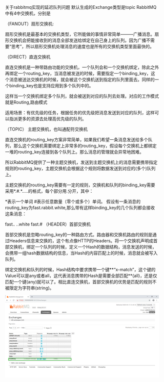 关于rabbitmq实现的延迟队列问题
默认生成的Exchange类型是topic
RabbitMQ中有4中交换机，分别是

（FANOUT）扇形交换机:

扇形交换机是最基本的交换机类型，它所能做的事情非常简单———广播消息。扇形交换机会把能接收到的消息全部发送给绑定在自己身上的队列。因为广播不需要“思考”，所以扇形交换机处理消息的速度也是所有的交换机类型里面最快的。

（DIRECT）直连交换机

直连交换机是一种带路由功能的交换机，一个队列会和一个交换机绑定，除此之外再绑定一个routing_key，当消息被发送的时候，需要指定一个binding_key，这个消息被送达交换机的时候，就会被这个交换机送到指定的队列里面去。同样的一个binding_key也是支持应用到多个队列中的。

这样当一个交换机绑定多个队列，就会被送到对应的队列去处理。对应的工作模式就是Routing,路由模式

适用场景：有优先级的任务，根据任务的优先级把消息发送到对应的队列，这样可以指派更多的资源去处理高优先级的队列。

（TOPIC） 主题交换机，也叫通配符交换机

直连交换机的routing_key方案非常简单，如果我们希望一条消息发送给多个队列，那么这个交换机需要绑定上非常多的routing_key，假设每个交换机上都绑定一堆的routing_key连接到各个队列上。那么消息的管理就会异常地困难。

所以RabbitMQ提供了一种主题交换机，发送到主题交换机上的消息需要携带指定规则的routing_key，主题交换机会根据这个规则将数据发送到对应的(多个)队列上。

主题交换机的routing_key需要有一定的规则，交换机和队列的binding_key需要采用*.#.*.....的格式，每个部分用.分开，其中：

*表示一个单词
#表示任意数量（零个或多个）单词。
假设有一条消息的routing_key为fast.rabbit.white,那么带有这样binding_key的几个队列都会接收这条消息：

fast.*.*
*.*.white
fast.#
（HEADER）首部交换机

​ 首部交换机是忽略routing_key的一种路由方式。路由器和交换机路由的规则是通过Headers信息来交换的，这个有点像HTTP的Headers。将一个交换机声明成首部交换机，绑定一个队列的时候，定义一个Hash的数据结构，消息发送的时候，会携带一组hash数据结构的信息，当Hash的内容匹配上的时候，消息就会被写入队列。

​ 绑定交换机和队列的时候，Hash结构中要求携带一个键**“x-match”，这个键的Value可以是any或者all，这代表消息携带的Hash是需要全部匹配**(all)，还是仅匹配一个键(any)就可以了。相比直连交换机，首部交换机的优势是匹配的规则不被限定为字符串(string)。




![](delay.png)